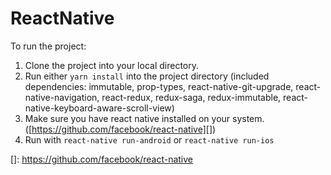 # ReactNative

To run the project:
1. Clone the project into your local directory.
2. Run either `yarn install` into the project directory (included dependencies: immutable, prop-types, react-native-git-upgrade, react-native-navigation, react-redux, redux-saga, redux-immutable, react-native-keyboard-aware-scroll-view)
3. Make sure you have react native installed on your system. ([https://github.com/facebook/react-native][])
3. Run with `react-native run-android` or `react-native run-ios`


[]: https://github.com/facebook/react-native
